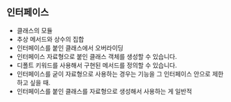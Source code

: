 ## 인터페이스

- 클래스의 모듈
- 추상 메서드와 상수의 집합
- 인터페이스를 붙인 클래스에서 오버라이딩
- 인터페이스 자료형으로 붙인 클래스 객체를 생성할 수 있습니다.
- 디폴트 키워드를 사용해서 구현된 메서드를 정의할 수 있습니다.
- 인터페이스를 굳이 자료형으로 사용하는 경우는 기능을 그 인터페이스 안으로 제한하고 싶을 때.
- 인터페이스를 붙인 클래스를 자료형으로 생성해서 사용하는 게 일반적
